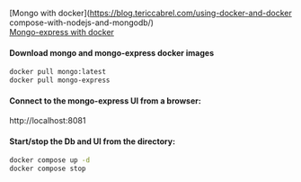 [Mongo with docker](https://blog.tericcabrel.com/using-docker-and-docker compose-with-nodejs-and-mongodb/)  
[Mongo-express with docker](https://devops.tutorials24x7.com/blog/containerize-mongodb-and-mongo-express-using-docker-containers)  

#### Download mongo and mongo-express docker images
```bash
docker pull mongo:latest  
docker pull mongo-express  
```

#### Connect to the mongo-express UI from a browser:
http://localhost:8081  

#### Start/stop the Db and UI from the directory:
```bash
docker compose up -d  
docker compose stop  
```